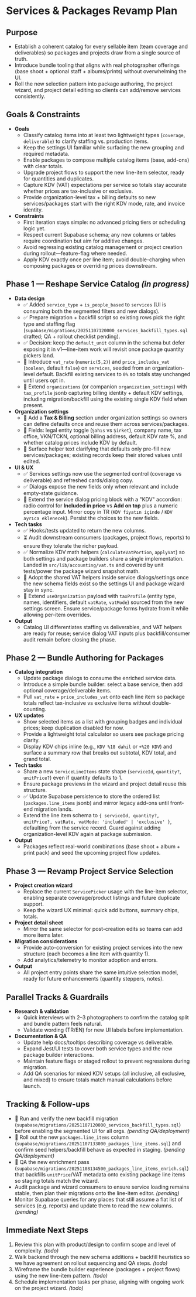 # Services & Packages Revamp Plan

## Purpose
- Establish a coherent catalog for every sellable item (team coverage and deliverables) so packages and projects draw from a single source of truth.
- Introduce bundle tooling that aligns with real photographer offerings (base shoot + optional staff + albums/prints) without overwhelming the UI.
- Roll the new selection pattern into package authoring, the project wizard, and project detail editing so clients can add/remove services consistently.

## Goals & Constraints
- **Goals**
  - Classify catalog items into at least two lightweight types (`coverage`, `deliverable`) to clarify staffing vs. production items.
  - Keep the settings UI familiar while surfacing the new grouping and required metadata.
  - Enable packages to compose multiple catalog items (base, add-ons) with clear totals.
  - Upgrade project flows to support the new line-item selector, ready for quantities and duplicates.
  - Capture KDV (VAT) expectations per service so totals stay accurate whether prices are tax-inclusive or exclusive.
  - Provide organization-level tax + billing defaults so new services/packages start with the right KDV mode, rate, and invoice identity.
- **Constraints**
  - First iteration stays simple: no advanced pricing tiers or scheduling logic yet.
  - Respect current Supabase schema; any new columns or tables require coordination but aim for additive changes.
  - Avoid regressing existing catalog management or project creation during rollout—feature-flag where needed.
  - Apply KDV exactly once per line item; avoid double-charging when composing packages or overriding prices downstream.

## Phase 1 — Reshape Service Catalog *(in progress)*
- **Data design**
  - ✅ Added `service_type` + `is_people_based` to `services` (UI is consuming both the segmented filters and new dialogs).
  - ✅ Prepare migration + backfill script so existing rows pick the right type and staffing flag (`supabase/migrations/20251107120000_services_backfill_types.sql` drafted; QA + rollout checklist pending).
  - ✅ Decision: keep the `default_unit` column in the schema but defer exposing it in v1—line-item work will revisit once package quantity pickers land.
  - 🚧 Introduce `vat_rate` (`numeric(5,2)`) and `price_includes_vat` (`boolean`, default `false`) on `services`, seeded from an organization-level default. Backfill existing services to `0%` so totals stay unchanged until users opt in.
  - 🚧 Extend `organizations` (or companion `organization_settings`) with `tax_profile` jsonb capturing billing identity + default KDV settings, including migration/backfill using the existing single KDV field when present.
- **Organization settings**
  - 🚧 Add a **Tax & Billing** section under organization settings so owners can define defaults once and reuse them across services/packages.
  - 🚧 Fields: legal entity toggle (`Şahıs` vs `Şirket`), company name, tax office, VKN/TCKN, optional billing address, default KDV rate %, and whether catalog prices include KDV by default.
  - 🚧 Surface helper text clarifying that defaults only pre-fill new services/packages; existing records keep their stored values until edited.
- **UI & UX**
  - ✅ Services settings now use the segmented control (coverage vs deliverable) and refreshed cards/dialog copy.
  - ✅ Dialogs expose the new fields only when relevant and include empty-state guidance.
  - 🚧 Extend the service dialog pricing block with a "KDV" accordion: radio control for **Included in price** vs **Add on top** plus a numeric percentage input. Mirror copy in TR (`KDV fiyatın içinde` / `KDV ayrıca eklenecek`). Persist the choices to the new fields.
- **Tech tasks**
  - ✅ Hooks/tests updated to return the new columns.
  - ⏳ Audit downstream consumers (packages, project flows, reports) to ensure they tolerate the richer payload.
  - ✅ Normalize KDV math helpers (`calculateVatPortion`, `applyVat`) so both settings and package builders share a single implementation. Landed in `src/lib/accounting/vat.ts` and covered by unit tests/power the package wizard snapshot math.
  - 🚧 Adopt the shared VAT helpers inside service dialogs/settings once the new schema fields exist so the settings UI and package wizard stay in sync.
  - 🚧 Extend `useOrganization` payload with `taxProfile` (entity type, names, identifiers, default `vatRate`, `vatMode`) sourced from the new settings screen. Ensure service/package forms hydrate from it while allowing per-item overrides.
- **Output**
  - Catalog UI differentiates staffing vs deliverables, and VAT helpers are ready for reuse; service dialog VAT inputs plus backfill/consumer audit remain before closing the phase.

## Phase 2 — Bundle Authoring for Packages
- **Catalog integration**
  - Update package dialogs to consume the enriched service data.
  - Introduce a simple bundle builder: select a base service, then add optional coverage/deliverable items.
  - Pull `vat_rate` + `price_includes_vat` onto each line item so package totals reflect tax-inclusive vs exclusive items without double-counting.
- **UX updates**
  - Show selected items as a list with grouping badges and individual prices; keep duplication disabled for now.
  - Provide a lightweight total calculator so users see package pricing clarity.
  - Display KDV chips inline (e.g., `KDV %18 dahil` or `+%20 KDV`) and surface a summary row that breaks out subtotal, KDV total, and grand total.
- **Tech tasks**
  - Share a new `ServiceLineItems` state shape (`serviceId`, `quantity?`, `unitPrice?`) even if quantity defaults to 1.
  - Ensure package previews in the wizard and project detail reuse this structure.
  - ✅ Update Supabase persistence to store the ordered list (`packages.line_items` jsonb) and mirror legacy add-ons until front-end migration lands.
  - Extend the line item schema to `{ serviceId, quantity?, unitPrice?, vatRate, vatMode: 'included' | 'exclusive' }`, defaulting from the service record. Guard against adding organization-level KDV again at package submission.
- **Output**
  - Packages reflect real-world combinations (base shoot + album + print pack) and seed the upcoming project flow updates.

## Phase 3 — Revamp Project Service Selection
- **Project creation wizard**
  - Replace the current `ServicePicker` usage with the line-item selector, enabling separate coverage/product listings and future duplicate support.
  - Keep the wizard UX minimal: quick add buttons, summary chips, totals.
- **Project detail sheet**
  - Mirror the same selector for post-creation edits so teams can add more items later.
- **Migration considerations**
  - Provide auto-conversion for existing project services into the new structure (each becomes a line item with quantity 1).
  - Add analytics/telemetry to monitor adoption and errors.
- **Output**
  - All project entry points share the same intuitive selection model, ready for future enhancements (quantity steppers, notes).

## Parallel Tracks & Guardrails
- **Research & validation**
  - Quick interviews with 2–3 photographers to confirm the catalog split and bundle pattern feels natural.
  - Validate wording (TR/EN) for new UI labels before implementation.
- **Documentation & QA**
  - Update help docs/tooltips describing coverage vs deliverable.
  - Expand Jest/UI tests to cover both service types and the new package builder interactions.
  - Maintain feature flags or staged rollout to prevent regressions during migration.
  - Add QA scenarios for mixed KDV setups (all inclusive, all exclusive, and mixed) to ensure totals match manual calculations before launch.

## Tracking & Follow-ups
- 🚧 Run and verify the new backfill migration (`supabase/migrations/20251107120000_services_backfill_types.sql`) before enabling the segmented UI for all orgs. *(pending QA/deployment)*
- 🚧 Roll out the new `packages.line_items` column (`supabase/migrations/20251107133000_packages_line_items.sql`) and confirm seed helpers/backfill behave as expected in staging. *(pending QA/deployment)*
- 🚧 QA the new enrichment pass (`supabase/migrations/20251108134500_packages_line_items_enrich.sql`) that backfills `unitPrice`/VAT metadata onto existing package line items so staging totals match the wizard.
- Audit package and wizard consumers to ensure service loading remains stable, then plan their migrations onto the line-item editor. *(pending)*
- Monitor Supabase queries for any places that still assume a flat list of services (e.g. reports) and update them to read the new columns. *(pending)*

## Immediate Next Steps
1. Review this plan with product/design to confirm scope and level of complexity. *(todo)*
2. Walk backend through the new schema additions + backfill heuristics so we have agreement on rollout sequencing and QA steps. *(todo)*
3. Wireframe the bundle builder experience (packages + project flows) using the new line-item pattern. *(todo)*
4. Schedule implementation tasks per phase, aligning with ongoing work on the project wizard. *(todo)*
